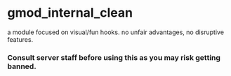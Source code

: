 # gmod_internal_clean

a module focused on visual/fun hooks. no unfair advantages, no disruptive features.

### Consult server staff before using this as you may risk getting banned.